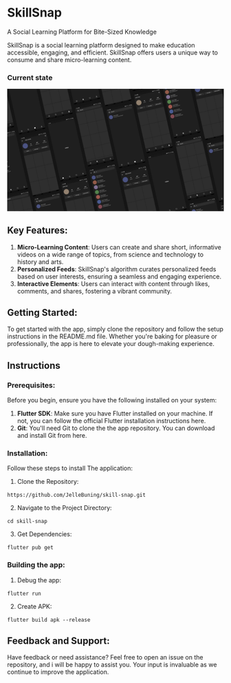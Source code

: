 # SkillSnap
A Social Learning Platform for Bite-Sized Knowledge

SkillSnap is a social learning platform designed to make education accessible, engaging, and efficient. SkillSnap offers users a unique way to consume and share micro-learning content.

### Current state
![alt text](img/design.png "Current state")

## Key Features:
1. **Micro-Learning Content**: Users can create and share short, informative videos on a wide range of topics, from science and technology to history and arts.
2. **Personalized Feeds**: SkillSnap's algorithm curates personalized feeds based on user interests, ensuring a seamless and engaging experience.
3. **Interactive Elements**: Users can interact with content through likes, comments, and shares, fostering a vibrant community.


## Getting Started:
To get started with the app, simply clone the repository and follow the setup instructions in the README.md file. Whether you're baking for pleasure or professionally, the app is here to elevate your dough-making experience.

## Instructions
### Prerequisites:
Before you begin, ensure you have the following installed on your system:
1. **Flutter SDK**: Make sure you have Flutter installed on your machine. If not, you can follow the official Flutter installation instructions here.
2. **Git**: You'll need Git to clone the the app repository. You can download and install Git from here.
### Installation:
Follow these steps to install The application:

1. Clone the Repository:
```
https://github.com/JelleBuning/skill-snap.git
```
2. Navigate to the Project Directory:
```
cd skill-snap
```
3. Get Dependencies:
```
flutter pub get
```

### Building the app:
1. Debug the app:
```
flutter run
```
2. Create APK:
```
flutter build apk --release
```

## Feedback and Support:
Have feedback or need assistance? Feel free to open an issue on the repository, and i will be happy to assist you. Your input is invaluable as we continue to improve the application.
